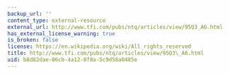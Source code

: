```yaml
---
backup_url: ''
content_type: external-resource
external_url: http://www.tfi.com/pubs/ntq/articles/view/95Q3_A6.html
has_external_license_warning: true
is_broken: false
license: https://en.wikipedia.org/wiki/All_rights_reserved
title: http://www.tfi.com/pubs/ntq/articles/view/95Q3\_A6.html
uid: b8d82dae-06cb-4a12-8f8a-5c9d58a0485e
---
```

